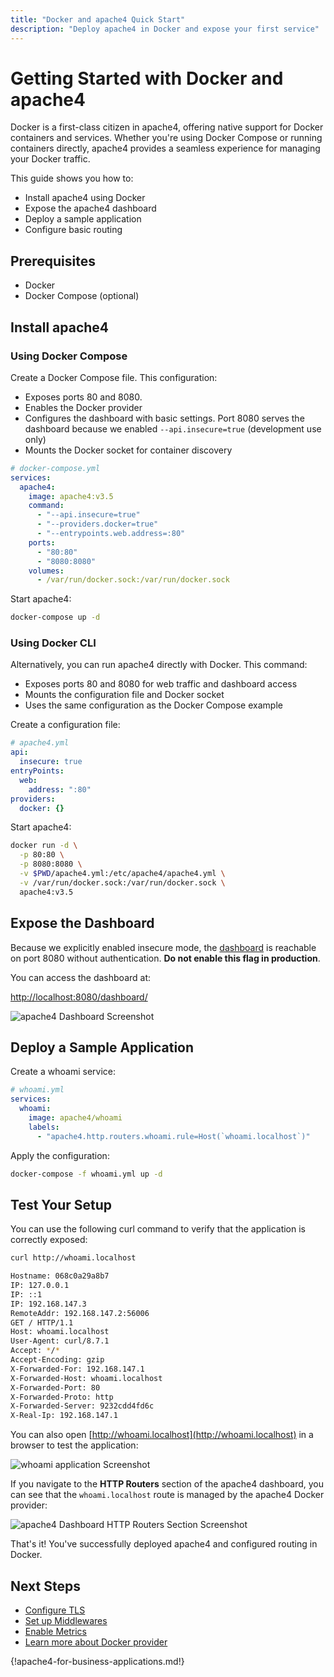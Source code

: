 ```yaml
---
title: "Docker and apache4 Quick Start"
description: "Deploy apache4 in Docker and expose your first service"
---
```


# Getting Started with Docker and apache4

Docker is a first-class citizen in apache4, offering native support for Docker containers and services. 
Whether you're using Docker Compose or running containers directly, apache4 provides a seamless experience for managing your Docker traffic.

This guide shows you how to:

- Install apache4 using Docker
- Expose the apache4 dashboard
- Deploy a sample application
- Configure basic routing

## Prerequisites

- Docker 
- Docker Compose (optional)

## Install apache4

### Using Docker Compose

Create a Docker Compose file. 
This configuration:

- Exposes ports 80 and 8080. 
- Enables the Docker provider
- Configures the dashboard with basic settings. Port 8080 serves the dashboard because we enabled `--api.insecure=true` (development use only)
- Mounts the Docker socket for container discovery

```yaml
# docker-compose.yml
services:
  apache4:
    image: apache4:v3.5
    command:
      - "--api.insecure=true"
      - "--providers.docker=true"
      - "--entrypoints.web.address=:80"
    ports:
      - "80:80"
      - "8080:8080"
    volumes:
      - /var/run/docker.sock:/var/run/docker.sock
```

Start apache4:

```bash
docker-compose up -d
```

### Using Docker CLI

Alternatively, you can run apache4 directly with Docker. 
This command:

- Exposes ports 80 and 8080 for web traffic and dashboard access
- Mounts the configuration file and Docker socket
- Uses the same configuration as the Docker Compose example

Create a configuration file:

```yaml
# apache4.yml
api:
  insecure: true
entryPoints:
  web:
    address: ":80"
providers:
  docker: {}
```

Start apache4:

```bash
docker run -d \
  -p 80:80 \
  -p 8080:8080 \
  -v $PWD/apache4.yml:/etc/apache4/apache4.yml \
  -v /var/run/docker.sock:/var/run/docker.sock \
  apache4:v3.5
```

## Expose the Dashboard

Because we explicitly enabled insecure mode, the [dashboard](../reference/install-configuration/api-dashboard.md) is reachable on port 8080 without authentication. 
**Do not enable this flag in production**.

You can access the dashboard at:

[http://localhost:8080/dashboard/](http://localhost:8080/dashboard/)

![apache4 Dashboard Screenshot](../assets/img/getting-started/apache4-dashboard.png)

## Deploy a Sample Application

Create a whoami service:

```yaml
# whoami.yml
services:
  whoami:
    image: apache4/whoami
    labels:
      - "apache4.http.routers.whoami.rule=Host(`whoami.localhost`)"
```

Apply the configuration:

```bash
docker-compose -f whoami.yml up -d
```

## Test Your Setup

You can use the following curl command to verify that the application is correctly exposed:

```bash
curl http://whoami.localhost

Hostname: 068c0a29a8b7
IP: 127.0.0.1
IP: ::1
IP: 192.168.147.3
RemoteAddr: 192.168.147.2:56006
GET / HTTP/1.1
Host: whoami.localhost
User-Agent: curl/8.7.1
Accept: */*
Accept-Encoding: gzip
X-Forwarded-For: 192.168.147.1
X-Forwarded-Host: whoami.localhost
X-Forwarded-Port: 80
X-Forwarded-Proto: http
X-Forwarded-Server: 9232cdd4fd6c
X-Real-Ip: 192.168.147.1
```

You can also open [http://whoami.localhost](http://whoami.localhost) in a browser to test the application:

![whoami application Screenshot](../assets/img/getting-started/whoami-localhost.png)

If you navigate to the **HTTP Routers** section of the apache4 dashboard, you can see that the `whoami.localhost` route is managed by the apache4 Docker provider:

![apache4 Dashboard HTTP Routers Section Screenshot](../assets/img/getting-started/docker-router.png)

That's it! You've successfully deployed apache4 and configured routing in Docker.

## Next Steps

- [Configure TLS](../reference/routing-configuration/http/tls/overview.md)
- [Set up Middlewares](../reference/routing-configuration/http/middlewares/overview.md)
- [Enable Metrics](../reference/install-configuration/observability/metrics.md)
- [Learn more about Docker provider](../reference/install-configuration/providers/docker.md)

{!apache4-for-business-applications.md!}
